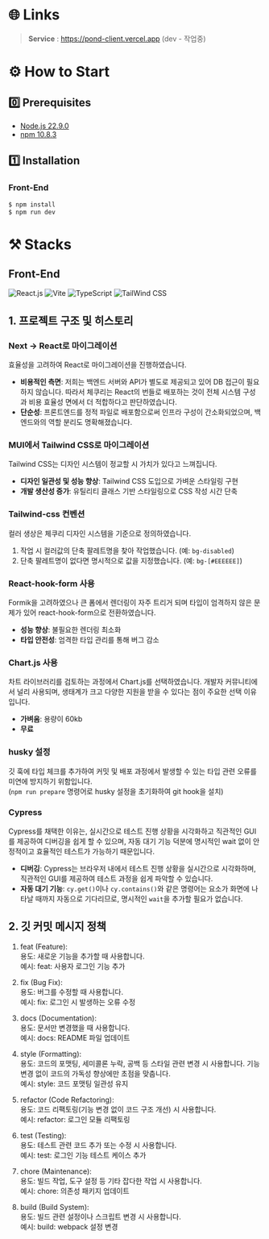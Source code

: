 # 🌐 Links

> **Service** : https://pond-client.vercel.app (dev - 작업중)

# ⚙️ How to Start

## 0️⃣ Prerequisites

- [Node.js 22.9.0](https://nodejs.org/en/download/package-manager/)
- [npm 10.8.3](https://www.npmjs.com/package/npm/v/10.7.0)

## 1️⃣ Installation

### Front-End

```bash
$ npm install
$ npm run dev
```

# ⚒️ Stacks

## Front-End

![React.js](https://img.shields.io/badge/React.js-000000?style=for-the-badge&logo=React.js&logoColor=white)
![Vite](https://img.shields.io/badge/Vite-646CFF?style=for-the-badge&logo=Vite&logoColor=white)
![TypeScript](https://img.shields.io/badge/TypeScript-3178C6?style=for-the-badge&logo=TypeScript&logoColor=white)
![TailWind CSS](https://img.shields.io/badge/Tailwind_CSS-grey?style=for-the-badge&logo=tailwind-css&logoColor=38B2AC)

## 1. 프로젝트 구조 및 히스토리

### Next -> React로 마이그레이션

효율성을 고려하여 React로 마이그레이션을 진행하였습니다.

- **비용적인 측면**: 저희는 백엔드 서버와 API가 별도로 제공되고 있어 DB 접근이 필요하지 않습니다. 따라서 체쿠리는 React의 번들로 배포하는 것이 전체 시스템 구성과 비용 효율성 면에서 더 적합하다고 판단하였습니다.
- **단순성**: 프론트엔드를 정적 파일로 배포함으로써 인프라 구성이 간소화되었으며, 백엔드와의 역할 분리도 명확해졌습니다.

### MUI에서 Tailwind CSS로 마이그레이션

Tailwind CSS는 디자인 시스템이 정교할 시 가치가 있다고 느껴집니다.

- **디자인 일관성 및 성능 향상**: Tailwind CSS 도입으로 가벼운 스타일링 구현
- **개발 생산성 증가**: 유틸리티 클래스 기반 스타일링으로 CSS 작성 시간 단축

### Tailwind-css 컨벤션

컬러 생상은 체쿠리 디자인 시스템을 기준으로 정의하였습니다.

1. 작업 시 컬러값의 단축 팔레트명을 찾아 작업했습니다. (예: `bg-disabled`)
2. 단축 팔레트명이 없다면 명시적으로 값을 지정했습니다. (예: `bg-[#EEEEEE]`)

### React-hook-form 사용

Formik을 고려하였으나 큰 폼에서 렌더링이 자주 트리거 되며 타입이 엄격하지 않은 문제가 있어 react-hook-form으로 전환하였습니다.

- **성능 향상**: 불필요한 렌더링 최소화
- **타입 안전성**: 엄격한 타입 관리를 통해 버그 감소

### Chart.js 사용

차트 라이브러리를 검토하는 과정에서 Chart.js를 선택하였습니다. 개발자 커뮤니티에서 널리 사용되며, 생태계가 크고 다양한 지원을 받을 수 있다는 점이 주요한 선택 이유입니다.

- **가벼움**: 용량이 60kb
- **무료**

### husky 설정

깃 훅에 타입 체크를 추가하여 커밋 및 배포 과정에서 발생할 수 있는 타입 관련 오류를 미연에 방지하기 위함입니다.  
(`npm run prepare` 명령어로 husky 설정을 초기화하여 git hook을 설치)

### Cypress

Cypress를 채택한 이유는, 실시간으로 테스트 진행 상황을 시각화하고 직관적인 GUI를 제공하여 디버깅을 쉽게 할 수 있으며, 자동 대기 기능 덕분에 명시적인 wait 없이 안정적이고 효율적인 테스트가 가능하기 때문입니다.

- **디버깅**: Cypress는 브라우저 내에서 테스트 진행 상황을 실시간으로 시각화하며, 직관적인 GUI를 제공하여 테스트 과정을 쉽게 파악할 수 있습니다.
- **자동 대기 기능**: `cy.get()`이나 `cy.contains()`와 같은 명령어는 요소가 화면에 나타날 때까지 자동으로 기다리므로, 명시적인 `wait`을 추가할 필요가 없습니다.

## 2. 깃 커밋 메시지 정책

1. feat (Feature):<br/>
   용도: 새로운 기능을 추가할 때 사용합니다.<br/>
   예시: feat: 사용자 로그인 기능 추가

2. fix (Bug Fix):<br/>
   용도: 버그를 수정할 때 사용합니다.<br/>
   예시: fix: 로그인 시 발생하는 오류 수정

3. docs (Documentation):<br/>
   용도: 문서만 변경했을 때 사용합니다.<br/>
   예시: docs: README 파일 업데이트

4. style (Formatting):<br/>
   용도: 코드의 포맷팅, 세미콜론 누락, 공백 등 스타일 관련 변경 시 사용합니다. 기능 변경 없이 코드의 가독성 향상에만 초점을 맞춥니다.<br/>
   예시: style: 코드 포맷팅 일관성 유지

5. refactor (Code Refactoring):<br/>
   용도: 코드 리팩토링(기능 변경 없이 코드 구조 개선) 시 사용합니다.<br/>
   예시: refactor: 로그인 모듈 리팩토링

6. test (Testing):<br/>
   용도: 테스트 관련 코드 추가 또는 수정 시 사용합니다.<br/>
   예시: test: 로그인 기능 테스트 케이스 추가

7. chore (Maintenance):<br/>
   용도: 빌드 작업, 도구 설정 등 기타 잡다한 작업 시 사용합니다.<br/>
   예시: chore: 의존성 패키지 업데이트

8. build (Build System):<br/>
   용도: 빌드 관련 설정이나 스크립트 변경 시 사용합니다.<br/>
   예시: build: webpack 설정 변경
